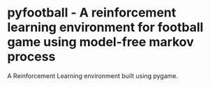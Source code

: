 # pyfootball - A reinforcement learning environment for football game using model-free markov process 
A Reinforcement Learning environment built using pygame.

